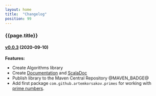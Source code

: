 ```yaml
---
layout: home
title:  "Changelog"
position: 99
---
```


### {{page.title}}


#### [v0.0.3](https://github.com/artemkorsakov/algorithms/tree/v0.0.3) (2020-09-10)

**Features:**

- Create Algorithms library
- Create [Documentation](@DOC_SITE@) and [ScalaDoc](@API_SITE@)
- Publish library to the Maven Central Repository @MAVEN_BADGE@
- Add first package ```com.github.artemkorsakov.primes``` for working with [prime numbers](https://en.wikipedia.org/wiki/Prime_number).
